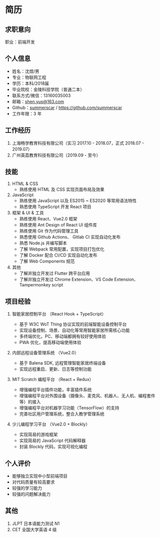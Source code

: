 # 简历

## 求职意向

职业：前端开发

## 个人信息

* 姓名：沈煜/男
* 专业：物联网工程
* 学历：本科/2018届
* 毕业院校：金陵科技学院（普通二本）
* 联系方式/微信：13160035003
* 邮箱：shen.yus@163.com
* Github：[summerscar](https://github.com/summerscar) / https://github.com/summerscar
* 工作年限：3 年

## 工作经历

1. 上海畅学教育科技有限公司（实习 2017.10 - 2018.07，正式 2018.07 - 2019.07）
2. 广州英荔教育科技有限公司（2019.09 - 至今）

## 技能

1. HTML & CSS
    * 熟练使用 HTML 及 CSS 实现页面布局及效果
2. JavaScript
    * 熟练使用 JavaScript 以及 ES2015 ~ ES2020 等常用语法特性
    * 熟悉使用 TypeScript 开发 React 项目
3. 框架 & UI & 工具
    * 熟练使用 React、Vue2.0 框架
    * 熟练使用 Ant Design of React UI 组件库
    * 熟练使用 Git 作为代码管理工具
    * 熟悉使用 Github Actions、 Gitlab CI 实现自动化发布
    * 熟悉 Node.js 并编写脚本
    * 了解 Webpack 常用配置，实现项目打包优化
    * 了解 Docker 配合 CI/CD 实现自动化发布
    * 了解 Web Components 规范
4. 其他
    * 了解并独立开发过 Flutter 跨平台应用
    * 了解并独立开发过 Chrome Extension、VS Code Extension、Tampermonkey script

## 项目经验

1. 智能家居控制平台 （React Hook + TypeScript）
    * 基于 W3C WoT Thing 协议实现的前端智能设备控制平台
    * 实现设备控制、场景、自动化等常用智能家居所需核心功能
    * 多终端优化，PC、移动端都拥有较好使用体验
    * PWA 优化，提高移动端使用体验

2. 内部远程设备管理系统 （Vue2.0）
    * 基于 Balena SDK, 远程管理智能家居终端设备
    * 实现远程重启、更新、日志等控制功能

3. MIT Scratch 编程平台 （React + Redux）
    * 增强编程平台插件功能，丰富插件系统
    * 增强编程平台对外围设备（摄像头、麦克风、机器人、无人机、编程套件等）的接入
    * 增强编程平台对机器学习功能（TensorFlow）的支持
    * 完善社区用户管理系统，整合入教学管理系统

4. 少儿编程学习平台 （Vue2.0 + Blockly）
    * 实现简易的游戏框架
    * 实现简易的 JavaScript 代码解释器
    * 封装 Blockly 代码，实现可视化编程

## 个人评价

* 能够独立实现中小型前端项目
* 对代码质量有较高要求
* 较强的学习能力
* 较强的问题解决能力

## 其他

1. JLPT 日本语能力测试 N1
2. CET 全国大学英语 4 级
